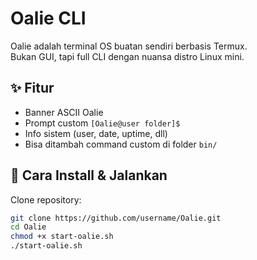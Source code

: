 # Oalie CLI

Oalie adalah terminal OS buatan sendiri berbasis Termux.  
Bukan GUI, tapi full CLI dengan nuansa distro Linux mini.

## ✨ Fitur
- Banner ASCII Oalie
- Prompt custom `[Oalie@user folder]$`
- Info sistem (user, date, uptime, dll)
- Bisa ditambah command custom di folder `bin/`

## 🚀 Cara Install & Jalankan
Clone repository:
```bash
git clone https://github.com/username/Oalie.git
cd Oalie
chmod +x start-oalie.sh
./start-oalie.sh
